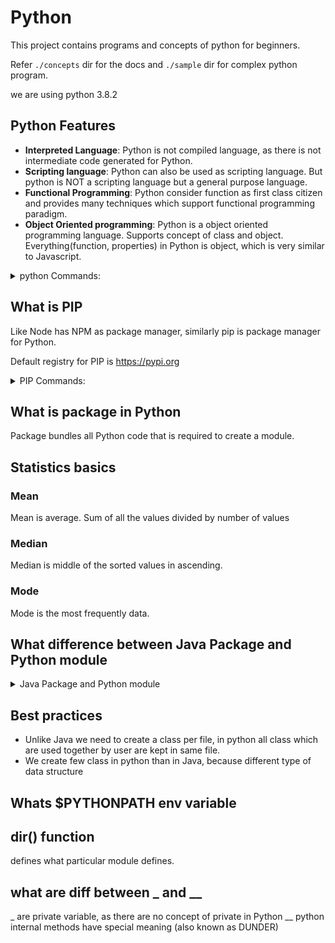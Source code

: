 # Python

This project contains programs and concepts of python for beginners.

Refer `./concepts` dir for the docs and `./sample` dir for complex python program.

we are using python 3.8.2

## Python Features

- **Interpreted Language**: Python is not compiled language, as there is not intermediate code generated for Python.
- **Scripting language**: Python can also be used as scripting language. But python is NOT a scripting language but a general purpose language.
- **Functional Programming**: Python consider function as first class citizen and provides many techniques which support functional programming paradigm.
- **Object Oriented programming**: Python is a object oriented programming language. Supports concept of class and object. Everything(function, properties) in Python is object, which is very similar to Javascript.

<details>

<summary>python Commands:</summary>

```shell script
# check the version of python
python --version

# execute a program
python to/file/path/test.py

# enter python command line
python

# exit from the python command line
>>>exit()

# use python3 as python
alias python='python3'
```

</details>

## What is PIP

Like Node has NPM as package manager, similarly pip is package manager for Python.

Default registry for PIP is https://pypi.org

<details>

<summary>PIP Commands:</summary>

```sh
# to make pip to work from command prompt
alias pip='python -m pip'# in ~/.bashrc

# make sure pip is installed
# latest version of python comes with pip
python -m pip --version

# install a package
pip install <package-name>

# uninstall a package
pip uninstall <package-name>

# list all installed packages
pip list

# update pip version
pip install --upgrade pip
```

</details>

## What is package in Python

Package bundles all Python code that is required to create a module.

## Statistics basics

### Mean

Mean is average. Sum of all the values divided by number of values

### Median

Median is middle of the sorted values in ascending.

### Mode

Mode is the most frequently data.

## What difference between Java Package and Python module

<details>

<summary>Java Package and Python module</summary>
can it be span across multiple files??
yes we dan do it

form algo.mod import test

__init__.py this file are executed when a module is imported.

use cases:

- empty __init__.py file are kept to make user understand that its a python module.
- what * includes in the module(files) __all__= []

__pycache__ are compiled files, just used in local to speed up execution, not to be versioned or ship in modules or binary.

</details>

## Best practices

- Unlike Java we need to create a class per file, in python all class which are used together by user are kept in same file.
- We create few class in python than in Java, because different type of data structure

## Whats $PYTHONPATH env variable

## dir() function

defines what particular module defines.

## what are diff between _ and __

_ are private variable, as there are no concept of private in Python
__  python internal methods have special meaning (also known as DUNDER)
